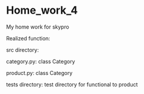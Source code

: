 # Home_work_4
My home work for skypro

Realized function:

src directory:

category.py:
class Category

product.py:
class Category

tests directory:
test directory for functional to product
